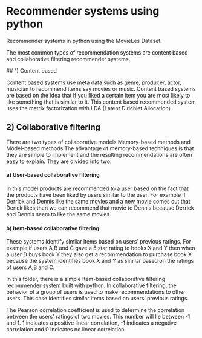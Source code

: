 # Recommender systems using python
Recommender systems in python using the MovieLes Dataset.

The most common types of recommendation systems are content based and collaborative filtering recommender systems.


## 1) Content based

Content based systems use meta data such as genre, producer, actor, musician to recommend items say movies or music. Content based systems are based on the idea that if you liked a certain item you are most likely to like something that is similar to it. This content based recommended system uses the matrix factorization with LDA (Latent Dirichlet Allocation).


## 2) Collaborative filtering


There are two types of collaborative models Memory-based methods and Model-based methods.The advantage of memory-based techniques is that they are simple to implement and the resulting recommendations are often easy to explain. They are divided into two:

#### a) User-based collaborative filtering
 In this model products are recommended to a user based on the fact that the products have been liked by users similar to the user. For example if Derrick and Dennis like the same movies and a new movie comes out that Derick likes,then we can recommend that movie to Dennis because Derrick and Dennis seem to like the same movies.

#### b) Item-based collaborative filtering
 These systems identify similar items based on users’ previous ratings. For example if users A,B and C gave a 5 star rating to books X and Y then when a user D buys book Y they also get a recommendation to purchase book X because the system identifies book X and Y as similar based on the ratings of users A,B and C.


In this folder, there is a simple Item-based collaborative filtering recommender system built with python. In collaborative filtering, the behavior of a group of users is used to make recommendations to other users. This case identifies similar items based on users’ previous ratings.

The Pearson correlation coefficient is used to determine the correlation between the users' ratings of two movies. This number will lie between -1 and 1. 1 indicates a positive linear correlation, -1 indicates a negative correlation and 0 indicates no linear correlation. 



